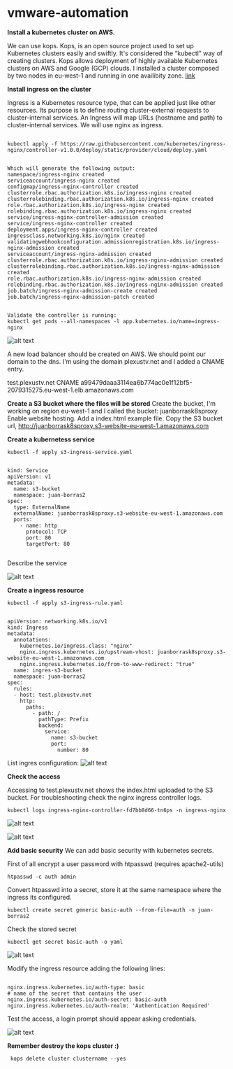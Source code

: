 # vmware-automation

**Install a kubernetes cluster on AWS.**
 
 We can use kops.
 Kops, is an open source project used to set up Kubernetes clusters easily and swiftly. It's considered the “kubectl” 
 way of creating clusters. Kops allows deployment of highly available Kubernetes clusters on AWS and Google (GCP) clouds.
 I installed a cluster composed by two nodes in eu-west-1 and running in one availibity zone.
 [link](https://conpilar.es/como-crear-un-cluster-de-kubernetes-con-kops/)
 
**Install ingress on the cluster**

Ingress is a Kubernetes resource type, that can be applied just like other resources. Its purpose is to define routing cluster-external requests to cluster-internal services. 
An Ingress will map URLs (hostname and path) to cluster-internal services.
We will use nginx as ingress.

<pre><code>
kubectl apply -f https://raw.githubusercontent.com/kubernetes/ingress-nginx/controller-v1.0.0/deploy/static/provider/cloud/deploy.yaml


Which will generate the following output:
namespace/ingress-nginx created
serviceaccount/ingress-nginx created
configmap/ingress-nginx-controller created
clusterrole.rbac.authorization.k8s.io/ingress-nginx created
clusterrolebinding.rbac.authorization.k8s.io/ingress-nginx created
role.rbac.authorization.k8s.io/ingress-nginx created
rolebinding.rbac.authorization.k8s.io/ingress-nginx created
service/ingress-nginx-controller-admission created
service/ingress-nginx-controller created
deployment.apps/ingress-nginx-controller created
ingressclass.networking.k8s.io/nginx created
validatingwebhookconfiguration.admissionregistration.k8s.io/ingress-nginx-admission created
serviceaccount/ingress-nginx-admission created
clusterrole.rbac.authorization.k8s.io/ingress-nginx-admission created
clusterrolebinding.rbac.authorization.k8s.io/ingress-nginx-admission created
role.rbac.authorization.k8s.io/ingress-nginx-admission created
rolebinding.rbac.authorization.k8s.io/ingress-nginx-admission created
job.batch/ingress-nginx-admission-create created
job.batch/ingress-nginx-admission-patch created


Validate the controller is running:
kubectl get pods --all-namespaces -l app.kubernetes.io/name=ingress-nginx
</pre></code>
![alt text](https://github.com/joanbm91/vmware-automation/blob/main/images/ingress-nginx%20controller.PNG)

A new load balancer should be created on AWS. We should point our domain to the dns.
I'm using the domain plexustv.net and I added a CNAME entry.
<p>
test.plexustv.net       CNAME         a99479daaa3114ea6b774ac0e1f12bf5-2079315275.eu-west-1.elb.amazonaws.com 
</p>

**Create a S3 bucket where the files will be stored**
Create the bucket, I'm working on region eu-west-1 and I called the bucket: juanborrask8sproxy
Enable website hosting.
Add a index.html example file.
Copy the S3 bucket url, http://juanborrask8sproxy.s3-website-eu-west-1.amazonaws.com


**Create a kubernetess service**

<pre><code>kubectl -f apply s3-ingress-service.yaml</pre></code>

<pre><code>
kind: Service
apiVersion: v1
metadata:
  name: s3-bucket
  namespace: juan-borras2
spec:
  type: ExternalName
  externalName: juanborrask8sproxy.s3-website-eu-west-1.amazonaws.com
  ports:
    - name: http
      protocol: TCP
      port: 80
      targetPort: 80

</pre></code>

Describe the service

![alt text](https://github.com/joanbm91/vmware-automation/blob/main/images/describe%20service.PNG)

**Create a ingress resource**

<pre><code>kubectl -f apply s3-ingress-rule.yaml</pre></code>

<pre><code>
apiVersion: networking.k8s.io/v1
kind: Ingress
metadata:
  annotations:
    kubernetes.io/ingress.class: "nginx"
    nginx.ingress.kubernetes.io/upstream-vhost: juanborrask8sproxy.s3-website-eu-west-1.amazonaws.com
    nginx.ingress.kubernetes.io/from-to-www-redirect: "true"
  name: ingres-s3-bucket
  namespace: juan-borras2
spec:
  rules:
  - host: test.plexustv.net
    http:
      paths:
        - path: /
          pathType: Prefix
          backend:
            service:
              name: s3-bucket
              port:
                number: 80
</pre></code>        

List ingres configuration:
![alt text](https://github.com/joanbm91/vmware-automation/blob/main/images/describe%20ingres.PNG)

**Check the access**

Accessing to test.plexustv.net shows the index.html uploaded to the S3 bucket.
For troubleshooting check the nginx ingress controller logs.

<pre><code>kubectl logs ingress-nginx-controller-fd7bb8d66-tn6ps -n ingress-nginx</pre></code>
![alt text](https://github.com/joanbm91/vmware-automation/blob/main/images/access%20logs.PNG)

![alt text](https://github.com/joanbm91/vmware-automation/blob/main/images/result.PNG)

**Add basic security**
We can add basic security with kubernetes secrets.

First of all encrypt a user password with htpasswd (requires apache2-utils)
<pre><code>htpasswd -c auth admin</pre></code>

Convert htpasswd into a secret, store it at the same namespace where the ingress its configured.
<pre><code>kubectl create secret generic basic-auth --from-file=auth -n juan-borras2</pre></code>

Check the stored secret
<pre><code>kubectl get secret basic-auth -o yaml</pre></code>
![alt text](https://github.com/joanbm91/vmware-automation/blob/main/images/auth.PNG)

Modify the ingress resource adding the following lines:
<pre><code> 
nginx.ingress.kubernetes.io/auth-type: basic
# name of the secret that contains the user
nginx.ingress.kubernetes.io/auth-secret: basic-auth
nginx.ingress.kubernetes.io/auth-realm: 'Authentication Required'
</pre></code> 

Test the access, a login prompt should appear asking credentials.

![alt text](https://github.com/joanbm91/vmware-automation/blob/main/images/login.PNG)


**Remember destroy the kops cluster :)**
<pre><code> kops delete cluster clustername --yes</pre></code> 
